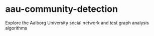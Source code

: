 # aau-community-detection
Explore the Aalborg University social network and test graph analysis algorithms
